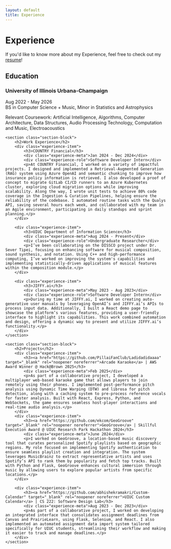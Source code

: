```yaml
---
layout: default
title: Experience
---
```


<div class="article-header">
    <h1>Experience</h1>
    <p class="resume-link">If you'd like to know more about my Experience, feel free to check out my <a href="https://drive.google.com/file/d/1pkvMenmO7Ylg4L0zPpRh8tOBDWTRrXU4/view?usp=sharing" class="inline-link" target="_blank">resume</a>!</p>
</div>

<div class="article-content">
    <section class="section-block">
        <h2>Education</h2>
        <div class="experience-item">
            <h3>University of Illinois Urbana-Champaign</h3>
            <div class="experience-meta">Aug 2022 - May 2026</div>
            <div class="experience-role">BS in Computer Science + Music, Minor in Statistics and Astrophysics</div>
            <p>Relevant Coursework: Artificial Intelligence, Algorithms, Computer Architecture, Data Structures, Audio Processing Technology, Computation and Music, Electroacoustics</p>
        </div>
    </section>

    <section class="section-block">
        <h2>Work Experience</h2>
        <div class="experience-item">
            <h3>COUNTRY Financial</h3>
            <div class="experience-meta">Jan 2024 - Dec 2024</div>
            <div class="experience-role">Software Developer Intern</div>
            <p>At COUNTRY Financial, I worked on a variety of impactful projects. I designed and implemented a Retrieval-Augmented Generation (RAG) system using Azure OpenAI and semantic chunking to improve how insurance policy information is retrieved. I also developed a proof of concept to migrate GitLab CI/CD runners to an Azure Kubernetes cluster, exploring cloud migration options while improving scalability. Along the way, I wrote unit tests to achieve 80% code coverage in the Ingestion & Curation Pipelines, helping ensure the reliability of the codebase. I automated routine tasks with the Qualys API, saving several hours each week, and collaborated with my team in an Agile environment, participating in daily standups and sprint planning.</p>
        </div>

        <div class="experience-item">
            <h3>UIUC Department of Information Science</h3>
            <div class="experience-meta">Aug 2024 - Present</div>
            <div class="experience-role">Undergraduate Researcher</div>
            <p>I’ve been collaborating on the DISSCO project under Dr. Sever Tipei, focusing on enhancing software for musical composition, sound synthesis, and notation. Using C++ and high-performance computing, I’ve worked on improving the system's capabilities and implementing statistically-driven applications of musical features within the composition module.</p>
        </div>

        <div class="experience-item">
            <h3>JIFFY.ai</h3>
            <div class="experience-meta">May 2023 - Aug 2023</div>
            <div class="experience-role">Software Developer Intern</div>
            <p>During my time at JIFFY.ai, I worked on creating auto-generative user manuals by leveraging OpenAI’s and JIFFY.ai’s APIs to process input data. Additionally, I built a React demo page to showcase the platform’s various features, providing a user-friendly interface to highlight its capabilities. This work combined automation and design, offering a dynamic way to present and utilize JIFFY.ai’s functionality.</p>
        </div>
    </section>

    <section class="section-block">
        <h2>Projects</h2>
        <div class="experience-item">
            <h3><a href="https://github.com/PillaiFanClub/Ladidadidaaaa" target="_blank" rel="noopener noreferrer">Arcade Karaoke</a> | AWS Award Winner @ Hack@Brown 2025</h3>
            <div class="experience-meta">Feb 2025</div>
            <p>As part of a collaborative project, I developed a multiplayer web-based karaoke game that allows players to join remotely using their phones. I implemented post-performance pitch analysis using Dynamic Time Warping (DTW) and librosa for pitch detection, along with a caching system to pre-process reference vocals for faster analysis. Built with React, Express, Python, and WebSockets, the game ensures seamless host-player interactions and real-time audio analysis.</p>
        </div>
        <div class="experience-item">
            <h3><a href="https://github.com/ekcom/GeoGroove" target="_blank" rel="noopener noreferrer">GeoGroove</a> | Skillful Execution Award @ UIUC Research Park Hackathon 2024</h3>
            <div class="experience-meta">June 2024</div>
            <p>I worked on GeoGroove, a location-based music discovery tool that curates personalized Spotify playlists based on geographic regions. My role focused on implementing Spotify authentication to ensure seamless playlist creation and integration. The system leverages MusicBrainz to extract representative artists and uses Spotify’s API to rank them by popularity and fetch top tracks. Built with Python and Flask, GeoGroove enhances cultural immersion through music by allowing users to explore popular artists from specific locations.</p>
        </div>

        <div class="experience-item">
            <h3><a href="https://github.com/abhishekramakri/Custom-Calendar" target="_blank" rel="noopener noreferrer">UIUC Custom Calendar</a> | CS 222: Software Design Lab</h3>
            <div class="experience-meta">Aug 2023 - Dec 2023</div>
            <p>As part of a collaborative project, I worked on developing an integrated interface that consolidates assignment deadlines from Canvas and PrairieLearn, using Flask, Selenium, and React. I also implemented an automated assignment data import system tailored specifically for UIUC students, streamlining their workflow and making it easier to track and manage deadlines.</p>
        </div>
    </section>
</div>